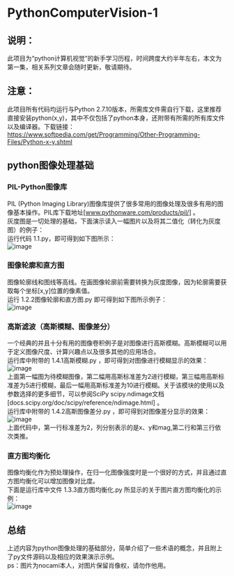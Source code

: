 # PythonComputerVision-1  
## 说明：  
此项目为“python计算机视觉”的新手学习历程，时间跨度大约半年左右，本文为第一集，相关系列文章会随时更新，敬请期待。  
## 注意：  
此项目所有代码均运行与Python 2.7.10版本，所需库文件需自行下载，这里推荐直接安装python(x,y)，其中不仅包括了python本身，还附带有所需的所有库文件以及编译器。下载链接：  
https://www.softpedia.com/get/Programming/Other-Programming-Files/Python-x-y.shtml   


## python图像处理基础  
### PIL-Python图像库  
PIL (Python Imaging Library)图像库提供了很多常用的图像处理及很多有用的图像基本操作。PIL库下载地址[www.pythonware.com/products/pil/] 。  
灰度图是一切处理的基础，下面演示读入一幅图片以及将其二值化（转化为灰度图）的例子：  
运行代码 1.1.py，即可得到如下图所示：  
![image](https://github.com/Nocami/PythonComputerVision-1/blob/master/image/%E5%8E%9F%E5%9B%BE%E7%81%B0%E5%BA%A6%E5%9B%BE.jpg)  
### 图像轮廓和直方图  
图像轮廓线和图线等高线。在画图像轮廓前需要转换为灰度图像，因为轮廓需要获取每个坐标[x,y]位置的像素值。  
运行 1.2.2图像轮廓和直方图.py 即可得到如下图所示例子：  
![image](https://github.com/Nocami/PythonComputerVision-1/blob/master/image/%E5%9B%BE%E5%83%8F%E8%BD%AE%E5%BB%93%E5%92%8C%E7%9B%B4%E6%96%B9%E5%9B%BE.jpg)    
### 高斯滤波（高斯模糊、图像差分）  
一个经典的并且十分有用的图像卷积例子是对图像进行高斯模糊。高斯模糊可以用于定义图像尺度、计算兴趣点以及很多其他的应用场合。  
运行库中附带的 1.4.1高斯模糊.py ，即可得到对图像进行模糊显示的效果：  
![image](https://github.com/Nocami/PythonComputerVision-1/blob/master/image/%E9%AB%98%E6%96%AF%E6%A8%A1%E7%B3%8A.jpg)  
上面第一幅图为待模糊图像，第二幅用高斯标准差为2进行模糊，第三幅用高斯标准差为5进行模糊，最后一幅用高斯标准差为10进行模糊。关于该模块的使用以及参数选择的更多细节，可以参阅SciPy scipy.ndimage文档[docs.scipy.org/doc/scipy/reference/ndimage.html] 。  
运行库中附带的 1.4.2高斯图像差分.py ，即可得到对图像差分显示的效果：  
![image](https://github.com/Nocami/PythonComputerVision-1/blob/master/image/%E5%9B%BE%E5%83%8F%E5%B7%AE%E5%88%86.jpg)    
上面代码中，第一行标准差为2，列分别表示的是x、y和mag,第二行和第三行依次类推。   
### 直方图均衡化  
图像均衡化作为预处理操作，在归一化图像强度时是一个很好的方式，并且通过直方图均衡化可以增加图像对比度。  
下面是运行库中文件 1.3.3直方图均衡化.py 所显示的关于图片直方图均衡化的示例：  
![image](https://github.com/Nocami/PythonComputerVision-1/blob/master/image/%E7%9B%B4%E6%96%B9%E5%9B%BE%E5%9D%87%E8%A1%A1%E5%8C%96.jpg)   
  
 ## 总结  
 上述内容为python图像处理的基础部分，简单介绍了一些术语的概念，并且附上了py文件源码以及相应的效果演示示例。  
 ps：图片为nocami本人，对图片保留肖像权，请勿作他用。  


